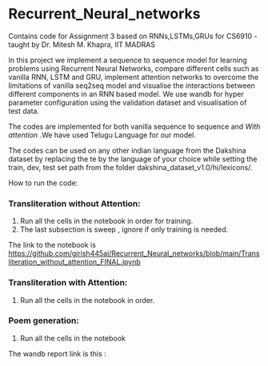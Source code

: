 # Recurrent_Neural_networks
Contains code for Assignment 3 based on RNNs,LSTMs,GRUs for CS6910 - taught by Dr. Mitesh M. Khapra, IIT MADRAS

In this project we implement a sequence to sequence model for learning problems using Recurrent Neural Networks, compare different cells such as vanilla RNN, LSTM and GRU, implement attention networks to overcome the limitations of vanilla seq2seq model and visualise the interactions between different components in an RNN based model. We use wandb for hyper parameter configuration using the validation dataset and visualisation of test data.

The codes are implemented for both vanilla sequence to sequence and *With attention* .We have used Telugu Language for our model.

The codes can be used on any other indian language from the Dakshina dataset by replacing the te by the language of your choice while setting the train, dev, test set path from the folder dakshina_dataset_v1.0/hi/lexicons/. 

How to run the code:
### Transliteration without Attention:
1. Run all the cells in the notebook in order for training. 
2. The last subsection is sweep , ignore if only training is needed.

The link to the notebook is https://github.com/girish445ai/Recurrent_Neural_networks/blob/main/Transliteration_without_attention_FINAL.ipynb
### Transliteration with Attention:
1. Run all the cells in the notebook in order.
### Poem generation:
1. Run all the cells in the notebook 

The wandb report link is this :
